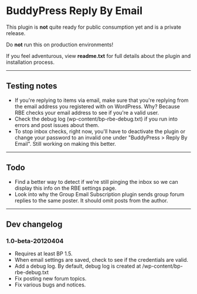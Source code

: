 # BuddyPress Reply By Email #

This plugin is **not** quite ready for public consumption yet and is a private release.

Do **not** run this on production environments!

If you feel adventurous, view **readme.txt** for full details about the plugin and installation process.

---

## Testing notes ##

* If you're replying to items via email, make sure that you're replying from the email address you registered with on WordPress. Why? Because RBE checks your email address to see if you're a valid user.
* Check the debug log (wp-content/bp-rbe-debug.txt) if you run into errors and post issues about them.
* To stop inbox checks, right now, you'll have to deactivate the plugin or change your password to an invalid one under "BuddyPress > Reply By Email".  Still working on making this better.

---

## Todo ##

* Find a better way to detect if we're still pinging the inbox so we can display this info on the RBE settings page.
* Look into why the Group Email Subscription plugin sends group forum replies to the same poster.  It should omit posts from the author.

---

## Dev changelog ##

### 1.0-beta-20120404 ###

* Requires at least BP 1.5.
* When email settings are saved, check to see if the credentials are valid.
* Add a debug log. By default, debug log is created at /wp-content/bp-rbe-debug.txt
* Fix posting new forum topics.
* Fix various bugs and notices.